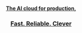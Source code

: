 <p align="center">
  <h4 align="center"><a href="https://rysana.com">The AI cloud for production,</a></h4>
  <h3 align="center"><a href="https://rysana.com">Fast. Reliable. Clever</a></h3>
</p>
